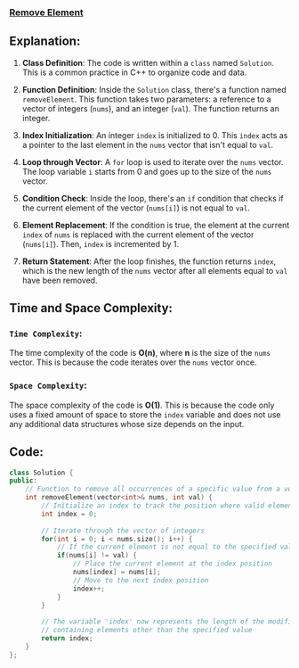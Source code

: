 ### [Remove Element](https://leetcode.com/problems/remove-element/description/)

## Explanation:
1. **Class Definition**: The code is written within a `class` named `Solution`. This is a common practice in C++ to organize code and data.

2. **Function Definition**: Inside the `Solution` class, there's a function named `removeElement`. This function takes two parameters: a reference to a vector of integers (`nums`), and an integer (`val`). The function returns an integer.

3. **Index Initialization**: An integer `index` is initialized to 0. This `index` acts as a pointer to the last element in the `nums` vector that isn't equal to `val`.

4. **Loop through Vector**: A `for` loop is used to iterate over the `nums` vector. The loop variable `i` starts from 0 and goes up to the size of the `nums` vector.

5. **Condition Check**: Inside the loop, there's an `if` condition that checks if the current element of the vector (`nums[i]`) is not equal to `val`.

6. **Element Replacement**: If the condition is true, the element at the current `index` of `nums` is replaced with the current element of the vector (`nums[i]`). Then, `index` is incremented by 1.

7. **Return Statement**: After the loop finishes, the function returns `index`, which is the new length of the `nums` vector after all elements equal to `val` have been removed.

## Time and Space Complexity:
### `Time Complexity`:
The time complexity of the code is **O(n)**, where **n** is the size of the `nums` vector. This is because the code iterates over the `nums` vector once.

### `Space Complexity`:
The space complexity of the code is **O(1)**. This is because the code only uses a fixed amount of space to store the `index` variable and does not use any additional data structures whose size depends on the input.

## Code:
```cpp
class Solution {
public:
    // Function to remove all occurrences of a specific value from a vector of integers
    int removeElement(vector<int>& nums, int val) {
        // Initialize an index to track the position where valid elements will be placed
        int index = 0;
        
        // Iterate through the vector of integers
        for(int i = 0; i < nums.size(); i++) {
            // If the current element is not equal to the specified value
            if(nums[i] != val) {
                // Place the current element at the index position
                nums[index] = nums[i];
                // Move to the next index position
                index++;
            }
        }
        
        // The variable 'index' now represents the length of the modified vector
        // containing elements other than the specified value
        return index;
    }
};
```
